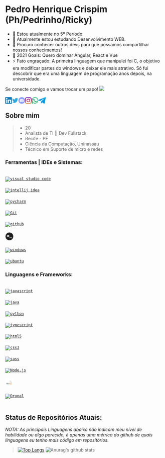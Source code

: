 # Pedro Henrique Crispim (Ph/Pedrinho/Ricky)
- 🔭 Estou atualmente no 5º Período.
- 🌱 Atualmente estou estudando Desenvolvimento WEB.
- 👯 Procuro conhecer outros devs para que possamos compartilhar nossos conhecimentos!
- 🥅 2021 Goals: Quero dominar Angular, React e Vue
- ⚡ Fato engraçado: A primeira linguagem que manipulei foi C, o objetivo era modificar partes do windows e deixar ele mais atrativo. Só fui descobrir que era uma linguagem de programação anos depois, na universidade.

Se conecte comigo e vamos trocar um papo! <img src="https://github.com/blackcater/blackcater/raw/master/images/Hi.gif" height="20" />  <br>
<br>
<a href="https://www.linkedin.com/in/rycky5">
  <img align="left" alt="Pedro Crispim | Linkedin" width="21px" src="https://github.com/rycky5/rycky5/blob/main/assets/linkedin.svg" />
</a>
<a href="https://twitter.com/lost_j3di">
  <img align="left" alt="Pedro Crispim | Twitter" width="21px" src="https://github.com/rycky5/rycky5/blob/main/assets/twitter.svg" />
</a>
<a href="https://discord.gg/D7DStQ7WTm">
  <img align="left" alt="Pedro Crispim | Linkedin" width="21px" src="https://github.com/rycky5/rycky5/blob/main/assets/discord-round.svg" />
</a>
<a href="https://www.instagram.com/lost_j3di">
  <img align="left" alt="Pedro Crispim | Instagram" width="21px" src="https://github.com/rycky5/rycky5/blob/main/assets/instagram.svg" />
</a>
<a href="https://wa.me/55081998063536">
  <img align="left" alt="Pedro Crispim | Whatsapp" height="21px" src="https://github.com/rycky5/rycky5/blob/main/assets/WhatsApp.png" />
</a>
<a href="https://telegram.me/lost_j3di">
  <img align="left" alt="Pedro Crispim | Telegram" height="21px" src="https://github.com/rycky5/rycky5/blob/main/assets/Telegram.png" />
</a>
<br>

## Sobre mim

> * 20
> * Analista de TI || Dev Fullstack
> * Recife - PE
> * Ciência da Computação, Uninassau
> * Técnico em Suporte de micro e redes


### Ferramentas | IDEs e Sistemas:

[<code>
<img alt="visual studio code" width="26px" src="https://img.icons8.com/fluent/240/000000/visual-studio-code-2019.png" />
</code>](https://code.visualstudio.com/)
[<code>
<img alt="intellij idea" width="26px" src="https://img.icons8.com/color/240/000000/intellij-idea.png" />
</code>](https://www.jetbrains.com/idea/)
[<code>
<img alt="pycharm" width="26px" src="https://img.icons8.com/color/240/000000/pycharm.png" />
</code>](https://www.jetbrains.com/pycharm/)
[<code>
<img alt="Git" width="26px" src="https://img.icons8.com/color/240/000000/git.png">
</code>](https://git-scm.com/)
[<code>
<img alt="github" width="26px" src="https://img.icons8.com/ios-glyphs/240/000000/github.png">
</code>](https://github.com/)
[<code>
<img alt="terminal" width="26px" src="https://raw.githubusercontent.com/github/explore/80688e429a7d4ef2fca1e82350fe8e3517d3494d/topics/terminal/terminal.png">
</code>](https://docs.microsoft.com/en-us/windows/terminal/)
[<code>
<img alt="windows" width="26px" src="https://img.icons8.com/color/240/000000/windows-10.png">
</code>](https://www.microsoft.com/en-us/windows)
[<code>
<img alt="ubuntu" width="26px" src="https://img.icons8.com/color/96/000000/ubuntu--v1.png">
</code>](https://ubuntu.com/)

  
### Linguagens e Frameworks:
[<code>
<img alt="javascript" width="26px" src="https://img.icons8.com/color/240/000000/javascript.png" />
</code>](https://developer.mozilla.org/en-US/docs/Web/JavaScript)
[<code>
<img alt="java" width="26px" src="https://img.icons8.com/color/240/000000/java-coffee-cup-logo.png">
</code>](https://docs.oracle.com/en/java/)
[<code>
<img alt="python" width="26px" src="https://img.icons8.com/color/240/000000/python.png">
</code>](https://www.python.org/)
[<code>
<img alt="typescript" width="26px" src="https://img.icons8.com/color/240/000000/typescript.png">
</code>](https://www.typescriptlang.org/)
[<code>
<img alt="html5" width="26px" src="https://img.icons8.com/color/240/000000/html-5.png">
</code>](https://developer.mozilla.org/en-US/docs/Web/HTML)
[<code>
<img alt="css3" width="26px" src="https://img.icons8.com/color/240/000000/css3.png">
</code>](https://developer.mozilla.org/en-US/docs/Web/CSS)
[<code>
<img alt="sass" width="26px" src="https://img.icons8.com/color/240/000000/sass.png">
</code>](https://sass-lang.com/)
[<code>
<img alt="Node.js" width="26px" src="https://img.icons8.com/color/240/000000/nodejs.png">
</code>](https://nodejs.org/en/)
[<code>
<img alt="MySQL" width="26px" src="https://raw.githubusercontent.com/github/explore/80688e429a7d4ef2fca1e82350fe8e3517d3494d/topics/mysql/mysql.png">
</code>](https://dev.mysql.com/)
[<code>
<img alt="Drupal" width="26px" src="https://img.icons8.com/color/240/000000/drupal.png">
</code>](https://www.drupal.org/)
<br />



## Status de Repositórios Atuais:
*NOTA: As principais Linguagens abaixo não indicam meu nível de habilidade ou algo parecido, é apenas uma métrica do github de quais linguagens eu tenho mais código em repositórios.*

> [![Top Langs](https://github-readme-stats.vercel.app/api/top-langs/?username=rycky5&theme=vision-friendly-dark)](https://github.com/anuraghazra/github-readme-stats) ![Anurag's github stats](https://github-readme-stats.vercel.app/api?username=rycky5&show_icons=true&theme=chartreuse-dark)



